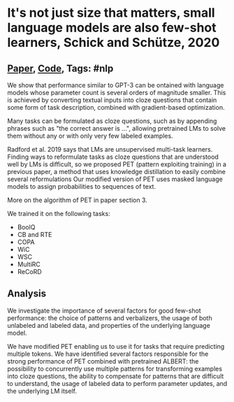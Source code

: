 # It's not just size that matters, small language models are also few-shot learners, Schick and Schütze, 2020

## [Paper](https://arxiv.org/abs/2009.07118), [Code](https://github.com/timoschick/pet), Tags: \#nlp

We show that performance similar to GPT-3 can be ontained with language models whose parameter count is several orders of magnitude smaller. This is achieved by converting textual inputs into cloze questions that contain some form of task description, combined with gradient-based optimization.

Many tasks can be formulated as cloze questions, such as by appending phrases such as "the correct answer is ...", allowing pretrained LMs to solve them without any or with only very few labeled examples.

Radford et al. 2019 says that LMs are unsupervised multi-task learners. Finding ways to reformulate tasks as cloze questions that are understood well by LMs is difficult, so we proposed PET (pattern exploiting training) in a previous paper, a method that uses knowledge distillation to easily combine several reformulations Our modified version of PET uses masked language models to assign probabilities to sequences of text.

More on the algorithm of PET in paper section 3.

We trained it on the following tasks:

* BoolQ
* CB and RTE
* COPA
* WiC
* WSC
* MultiRC
* ReCoRD

## Analysis

We investigate the importance of several factors for good few-shot performance: the choice of patterns and verbalizers, the usage of both unlabeled and labeled data, and properties of the underlying language model.

We have modified PET enabling us to use it for tasks that require predicting multiple tokens. We have identified several factors responsible for the strong performance of PET combined with pretrained ALBERT: the possibility to concurrently use multiple patterns for transforming examples into cloze questions, the ability to compensate for patterns that are difficult to understand, the usage of labeled data to perform parameter updates, and the underlying LM itself.
